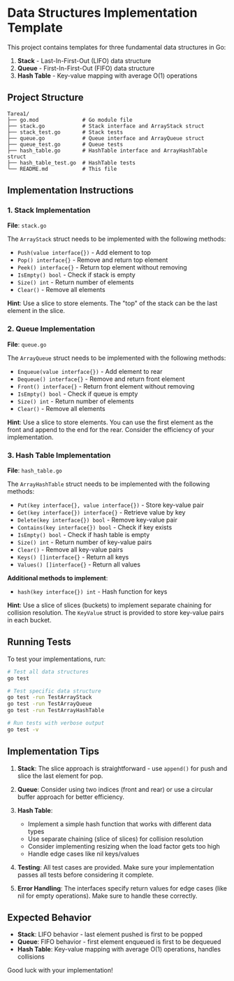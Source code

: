 # Data Structures Implementation Template

This project contains templates for three fundamental data structures in Go:

1. **Stack** - Last-In-First-Out (LIFO) data structure
2. **Queue** - First-In-First-Out (FIFO) data structure  
3. **Hash Table** - Key-value mapping with average O(1) operations

## Project Structure

```
Tarea1/
├── go.mod              # Go module file
├── stack.go            # Stack interface and ArrayStack struct
├── stack_test.go       # Stack tests
├── queue.go            # Queue interface and ArrayQueue struct
├── queue_test.go       # Queue tests
├── hash_table.go       # HashTable interface and ArrayHashTable struct
├── hash_table_test.go  # HashTable tests
└── README.md           # This file
```

## Implementation Instructions

### 1. Stack Implementation

**File**: `stack.go`

The `ArrayStack` struct needs to be implemented with the following methods:
- `Push(value interface{})` - Add element to top
- `Pop() interface{}` - Remove and return top element
- `Peek() interface{}` - Return top element without removing
- `IsEmpty() bool` - Check if stack is empty
- `Size() int` - Return number of elements
- `Clear()` - Remove all elements

**Hint**: Use a slice to store elements. The "top" of the stack can be the last element in the slice.

### 2. Queue Implementation

**File**: `queue.go`

The `ArrayQueue` struct needs to be implemented with the following methods:
- `Enqueue(value interface{})` - Add element to rear
- `Dequeue() interface{}` - Remove and return front element
- `Front() interface{}` - Return front element without removing
- `IsEmpty() bool` - Check if queue is empty
- `Size() int` - Return number of elements
- `Clear()` - Remove all elements

**Hint**: Use a slice to store elements. You can use the first element as the front and append to the end for the rear. Consider the efficiency of your implementation.

### 3. Hash Table Implementation

**File**: `hash_table.go`

The `ArrayHashTable` struct needs to be implemented with the following methods:
- `Put(key interface{}, value interface{})` - Store key-value pair
- `Get(key interface{}) interface{}` - Retrieve value by key
- `Delete(key interface{}) bool` - Remove key-value pair
- `Contains(key interface{}) bool` - Check if key exists
- `IsEmpty() bool` - Check if hash table is empty
- `Size() int` - Return number of key-value pairs
- `Clear()` - Remove all key-value pairs
- `Keys() []interface{}` - Return all keys
- `Values() []interface{}` - Return all values

**Additional methods to implement**:
- `hash(key interface{}) int` - Hash function for keys

**Hint**: Use a slice of slices (buckets) to implement separate chaining for collision resolution. The `KeyValue` struct is provided to store key-value pairs in each bucket.

## Running Tests

To test your implementations, run:

```bash
# Test all data structures
go test

# Test specific data structure
go test -run TestArrayStack
go test -run TestArrayQueue  
go test -run TestArrayHashTable

# Run tests with verbose output
go test -v
```

## Implementation Tips

1. **Stack**: The slice approach is straightforward - use `append()` for push and slice the last element for pop.

2. **Queue**: Consider using two indices (front and rear) or use a circular buffer approach for better efficiency.

3. **Hash Table**: 
   - Implement a simple hash function that works with different data types
   - Use separate chaining (slice of slices) for collision resolution
   - Consider implementing resizing when the load factor gets too high
   - Handle edge cases like nil keys/values

4. **Testing**: All test cases are provided. Make sure your implementation passes all tests before considering it complete.

5. **Error Handling**: The interfaces specify return values for edge cases (like nil for empty operations). Make sure to handle these correctly.

## Expected Behavior

- **Stack**: LIFO behavior - last element pushed is first to be popped
- **Queue**: FIFO behavior - first element enqueued is first to be dequeued  
- **Hash Table**: Key-value mapping with average O(1) operations, handles collisions

Good luck with your implementation!
